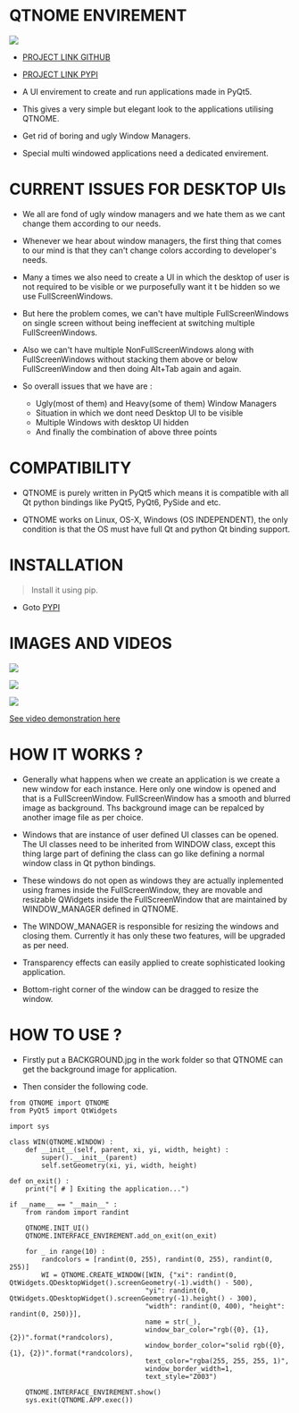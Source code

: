 # QTNOME ENVIREMENT

![](ZZZ/ZZZ.jpg)

* [PROJECT LINK GITHUB](https://github.com/P-Y-R-O-B-O-T/QTNOME)

* [PROJECT LINK PYPI](https://pypi.org/project/QTNOME-P-Y-R-O-B-O-T)

* A UI envirement to create and run applications made in PyQt5.

* This gives a very simple but elegant look to the applications utilising QTNOME.

* Get rid of boring and ugly Window Managers.

* Special multi windowed applications need a dedicated envirement.

# CURRENT ISSUES FOR DESKTOP UIs

* We all are fond of ugly window managers and we hate them as we cant change them according to our needs.

* Whenever we hear about window managers, the first thing that comes to our mind is that they can't change colors according to developer's needs.

* Many a times we also need to create a UI in which the desktop of user is not required to be visible or we purposefully want it t be hidden so we use FullScreenWindows.

* But here the problem comes, we can't have multiple FullScreenWindows on single screen without being ineffecient at switching multiple FullScreenWindows.

* Also we can't have multiple NonFullScreenWindows along with FullScreenWindows without stacking them above or below FullScreenWindow and then doing Alt+Tab again and again.

* So overall issues that we have are :
	- Ugly(most of them) and Heavy(some of them) Window Managers
	- Situation in which we dont need Desktop UI to be visible
	- Multiple Windows with desktop UI hidden
	- And finally the combination of above three points

# COMPATIBILITY

* QTNOME is purely written in PyQt5 which means it is compatible with all Qt python bindings like PyQt5, PyQt6, PySide and etc.

* QTNOME works on Linux, OS-X, Windows (OS INDEPENDENT), the only condition is that the OS must have full Qt and python Qt binding support.

# INSTALLATION

> Install it using pip.

* Goto [PYPI](https://pypi.org/project/QTNOME-P-Y-R-O-B-O-T/)

# IMAGES AND VIDEOS

![](ZZZ/ZZZ0.png)

![](ZZZ/ZZZ1.png)

![](ZZZ/ZZZ2.png)

[See video demonstration here](https://drive.google.com/file/d/1cxeoc61BSyLolExkkdvrVIgnkHhjZhXE/view?usp=sharing)

# HOW IT WORKS ?

* Generally what happens when we create an application is we create a new window for each instance. Here only one window is opened and that is a FullScreenWindow. FullScreenWindow has a smooth and blurred image as background. Ths background image can be repalced by another image file as per choice.

* Windows that are instance of user defined UI classes can be opened. The UI classes need to be inherited from WINDOW class, except this thing large part of defining the class can go like defining a normal window class in Qt python bindings.

* These windows do not open as windows they are actually inplemented using frames inside the FullScreenWindow, they are movable and resizable QWidgets inside the FullScreenWindow that are maintained by WINDOW_MANAGER defined in QTNOME.

* The WINDOW_MANAGER is responsible for resizing the windows and closing them. Currently it has only these two features, will be upgraded as per need.

* Transparency effects can easily applied to create sophisticated looking application.

* Bottom-right corner of the window can be dragged to resize the window.

# HOW TO USE ?

* Firstly put a BACKGROUND.jpg in the work folder so that QTNOME can get the background image for application.

* Then consider the following code.

```python3
from QTNOME import QTNOME
from PyQt5 import QtWidgets

import sys

class WIN(QTNOME.WINDOW) :
    def __init__(self, parent, xi, yi, width, height) :
        super().__init__(parent)
        self.setGeometry(xi, yi, width, height)

def on_exit() :
    print("[ # ] Exiting the application...")

if __name__ == "__main__" :
    from random import randint

    QTNOME.INIT_UI()
    QTNOME.INTERFACE_ENVIREMENT.add_on_exit(on_exit)

    for _ in range(10) :
        randcolors = [randint(0, 255), randint(0, 255), randint(0, 255)]
        WI = QTNOME.CREATE_WINDOW([WIN, {"xi": randint(0, QtWidgets.QDesktopWidget().screenGeometry(-1).width() - 500),
                                  "yi": randint(0, QtWidgets.QDesktopWidget().screenGeometry(-1).height() - 300),
                                  "width": randint(0, 400), "height": randint(0, 250)}],
                                  name = str(_),
                                  window_bar_color="rgb({0}, {1}, {2})".format(*randcolors),
                                  window_border_color="solid rgb({0}, {1}, {2})".format(*randcolors),
                                  text_color="rgba(255, 255, 255, 1)",
                                  window_border_width=1,
                                  text_style="Z003")

    QTNOME.INTERFACE_ENVIREMENT.show()
    sys.exit(QTNOME.APP.exec())
```
